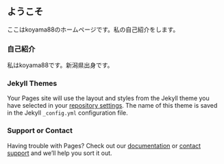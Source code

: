 ## ようこそ

ここはkoyama88のホームページです。私の自己紹介をします。

### 自己紹介

私はkoyama88です。新潟県出身です。

### Jekyll Themes

Your Pages site will use the layout and styles from the Jekyll theme you have selected in your [repository settings](https://github.com/koyama88/api-practice-/settings/pages). The name of this theme is saved in the Jekyll `_config.yml` configuration file.

### Support or Contact

Having trouble with Pages? Check out our [documentation](https://docs.github.com/categories/github-pages-basics/) or [contact support](https://support.github.com/contact) and we’ll help you sort it out.
